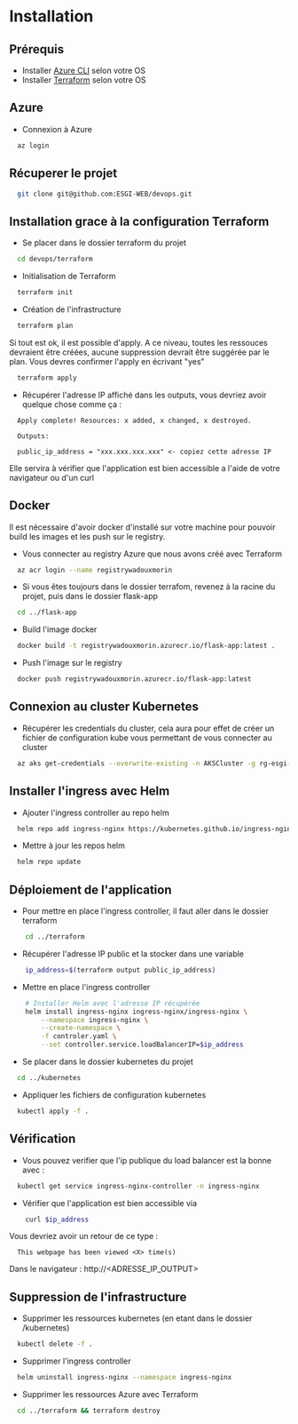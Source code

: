 # Installation

## Prérequis

- Installer [Azure CLI](https://learn.microsoft.com/en-us/cli/azure/install-azure-cli) selon votre OS
- Installer [Terraform](https://developer.hashicorp.com/terraform/downloads) selon votre OS

## Azure

- Connexion à Azure
    
```bash
  az login
```

## Récuperer le projet

```bash
  git clone git@github.com:ESGI-WEB/devops.git
```

## Installation grace à la configuration Terraform

- Se placer dans le dossier terraform du projet

```bash
  cd devops/terraform
```

- Initialisation de Terraform

```bash
  terraform init
```

- Création de l'infrastructure

```bash
  terraform plan
```

Si tout est ok, il est possible d'apply.
A ce niveau, toutes les ressouces devraient être créées, aucune suppression devrait être suggérée par le plan.
Vous devres confirmer l'apply en écrivant "yes"
```bash
  terraform apply
```

- Récupérer l'adresse IP affiché dans les outputs, vous devriez avoir quelque chose comme ça : 

```
  Apply complete! Resources: x added, x changed, x destroyed.

  Outputs:

  public_ip_address = "xxx.xxx.xxx.xxx" <- copiez cette adresse IP
```

Elle servira à vérifier que l'application est bien accessible a l'aide de votre navigateur ou d'un curl

## Docker

Il est nécessaire d'avoir docker d'installé sur votre machine pour pouvoir build les images et les push sur le registry.

- Vous connecter au registry Azure que nous avons créé avec Terraform

```bash
  az acr login --name registrywadouxmorin
```

- Si vous êtes toujours dans le dossier terrafom, revenez à la racine du projet, puis dans le dossier flask-app

```bash
  cd ../flask-app
```

- Build l'image docker

```bash
  docker build -t registrywadouxmorin.azurecr.io/flask-app:latest .
```

- Push l'image sur le registry

```bash
  docker push registrywadouxmorin.azurecr.io/flask-app:latest
```

## Connexion au cluster Kubernetes

- Récupérer les credentials du cluster, cela aura pour effet de créer un fichier de configuration kube vous permettant de vous connecter au cluster

```bash
  az aks get-credentials --overwrite-existing -n AKSCluster -g rg-esgi-wadoux-morin
```

## Installer l'ingress avec Helm

- Ajouter l'ingress controller au repo helm

```bash
  helm repo add ingress-nginx https://kubernetes.github.io/ingress-nginx
```

- Mettre à jour les repos helm

```bash
  helm repo update
```

## Déploiement de l'application

- Pour mettre en place l'ingress controller, il faut aller dans le dossier terraform
```bash
    cd ../terraform
```

- Récupérer l'adresse IP public et la stocker dans une variable

```bash
    ip_address=$(terraform output public_ip_address)
```

- Mettre en place l'ingress controller

```bash    
    # Installer Helm avec l'adresse IP récupérée
    helm install ingress-nginx ingress-nginx/ingress-nginx \
        --namespace ingress-nginx \
        --create-namespace \
        -f controler.yaml \
        --set controller.service.loadBalancerIP=$ip_address
 ```

- Se placer dans le dossier kubernetes du projet

```bash
  cd ../kubernetes
```

- Appliquer les fichiers de configuration kubernetes

```bash
  kubectl apply -f .
```

## Vérification

- Vous pouvez verifier que l'ip publique du load balancer est la bonne avec :

```bash
  kubectl get service ingress-nginx-controller -n ingress-nginx
```

- Vérifier que l'application est bien accessible via
    
```bash
    curl $ip_address
```

Vous devriez avoir un retour de ce type :

```
  This webpage has been viewed <X> time(s)
```

Dans le navigateur : http://<ADRESSE_IP_OUTPUT>

## Suppression de l'infrastructure

- Supprimer les ressources kubernetes (en etant dans le dossier /kubernetes)

```bash
  kubectl delete -f .
```

- Supprimer l'ingress controller

```bash
  helm uninstall ingress-nginx --namespace ingress-nginx
```

- Supprimer les ressources Azure avec Terraform

```bash
  cd ../terraform && terraform destroy
```